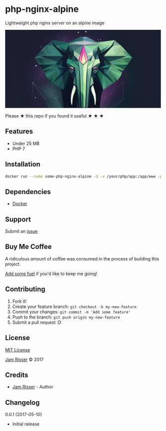 # php-nginx-alpine

Lightweight php nginx server on an alpine image

![](assets/php-nginx-alpine.png)

Please &#9733; this repo if you found it useful &#9733; &#9733; &#9733;


## Features
<!------------------------------------------------------->

* Under 25 MB
* PHP 7


## Installation
<!------------------------------------------------------->

```sh
docker run --name some-php-nginx-alpine -d -v /your/php/app:/app/www -p 8888:8888 jamrizzi/php-nginx-alpine:php7
```


## Dependencies
<!------------------------------------------------------->

* [Docker](https://www.docker.com/)


## Support
<!------------------------------------------------------->

Submit an [issue](https://github.com/jamrizzi/php-nginx-alpine/issues/new)


## Buy Me Coffee
<!------------------------------------------------------->

A ridiculous amount of coffee was consumed in the process of building this project.

[Add some fuel](https://jamrizzi.com/#!/buy-me-coffee) if you'd like to keep me going!


## Contributing
<!------------------------------------------------------->

1. Fork it!
2. Create your feature branch: `git checkout -b my-new-feature`
3. Commit your changes: `git commit -m 'Add some feature'`
4. Push to the branch: `git push origin my-new-feature`
5. Submit a pull request :D


## License
<!------------------------------------------------------->

[MIT License](https://github.com/jamrizzi/php-nginx-alpine/blob/master/LICENSE)

[Jam Risser](https://jamrizzi.com) &copy; 2017


## Credits
<!------------------------------------------------------->

* [Jam Risser](https://jamrizzi.com) - Author


## Changelog
<!------------------------------------------------------->

0.0.1 (2017-05-10)
* Initial release
